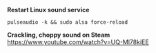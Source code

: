 **Restart Linux sound service**

`pulseaudio -k && sudo alsa force-reload`

**Crackling, choppy sound on Steam**  
https://www.youtube.com/watch?v=UQ-Ml78kiEE
